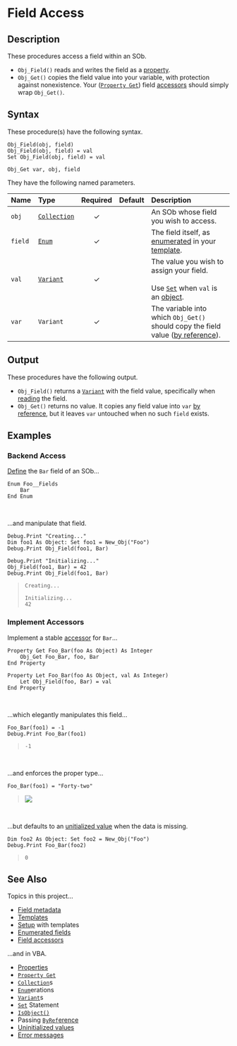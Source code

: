 # Field Access #

## Description ##

These procedures access a field within an SOb.

  - `Obj_Field()` reads and writes the field as a [property][vba_prp].
  - `Obj_Get()` copies the field value into your variable, with protection against nonexistence.  Your ([`Property Get`][vba_prp_get]) field [accessors][sob_tmp_acc] should simply wrap `Obj_Get()`.


## Syntax ##

These procedure(s) have the following syntax.

```vba
Obj_Field(obj, field)
Obj_Field(obj, field) = val
Set Obj_Field(obj, field) = val

Obj_Get var, obj, field
```

They have the following named parameters.

| Name    | Type                    | Required | Default | Description                                                                                                |
| :------ | :---------------------- | :------: | :------ | :--------------------------------------------------------------------------------------------------------- |
| `obj`   | [`Collection`][vba_clx] | ✓        |         | An SOb whose field you wish to access.                                                                     |
| `field` | [`Enum`][vba_enum]      | ✓        |         | The field itself, as [enumerated][sob_doc_tmp] in your [template][sob_tmp_enm].                            |
| `val`   | [`Variant`][vba_var]    | ✓        |         | The value you wish to assign your field.<br><br>Use [`Set`][vba_set] when `val` is an [object][vba_isobj]. |
| `var`   | `Variant`               | ✓        |         | The variable into which `Obj_Get()` should copy the field value ([by reference][vba_byref]).               |


## Output ##

These procedures have the following output.

  - `Obj_Field()` returns a [`Variant`][vba_var] with the field value, specifically when [reading][vba_prp_get] the field.
  - `Obj_Get()` returns no value.  It copies any field value into `var` [by reference][vba_byref], but it leaves `var` untouched when no such `field` exists.


## Examples ##

### Backend Access ###

[Define][vba_enum] the `Bar` field of an SOb…

```vba
Enum Foo__Fields
	Bar
End Enum
```

<br>

…and manipulate that field.

```vba
Debug.Print "Creating..."
Dim foo1 As Object: Set foo1 = New_Obj("Foo")
Debug.Print Obj_Field(foo1, Bar)

Debug.Print "Initializing..."
Obj_Field(foo1, Bar) = 42
Debug.Print Obj_Field(foo1, Bar)
```

> ```
> Creating...
> 
> Initializing...
> 42
> ```


### Implement Accessors ###

Implement a stable [accessor][sob_tmp_acc] for `Bar`…

```vba
Property Get Foo_Bar(foo As Object) As Integer
	Obj_Get Foo_Bar, foo, Bar
End Property

Property Let Foo_Bar(foo As Object, val As Integer)
	Let Obj_Field(foo, Bar) = val
End Property
```

<br>

…which elegantly manipulates this field…

```vba
Foo_Bar(foo1) = -1
Debug.Print Foo_Bar(foo1)
```

> ```
> -1
> ```

<br>

…and enforces the proper type…

```vba
Foo_Bar(foo1) = "Forty-two"
```

> ![][sob_acc_err]

<br>

…but defaults to an [unitialized value][vba_emp] when the data is missing.

```vba"
Dim foo2 As Object: Set foo2 = New_Obj("Foo")
Debug.Print Foo_Bar(foo2)
```

> ```
> 0
> ```


## See Also ##

Topics in this project…

  - [Field metadata][sob_flds]
  - [Templates][sob_tmps]
  - [Setup][sob_setup] with templates
  - [Enumerated fields][sob_tmp_enm]
  - [Field accessors][sob_tmp_acc]

…and in VBA.

  - [Properties][vba_prp]
  - [`Property Get`][vba_prp_get]
  - [`Collection`][vba_clx]s
  - [`Enum`][vba_enum]erations
  - [`Variant`][vba_var]s
  - [`Set`][vba_set] Statement
  - [`IsObject()`][vba_isobj]
  - Passing [`ByRef`erence][vba_byref]
  - [Uninitialized values][vba_emp]
  - [Error messages][vba_errs]



  [vba_prp]:     https://learn.microsoft.com/office/vba/language/glossary/vbe-glossary#property
  [vba_prp_get]: https://learn.microsoft.com/office/vba/language/reference/user-interface-help/property-get-statement
  [sob_tmp_acc]: ../src/SObTemplate.bas#L171-L213
  [vba_clx]:     https://learn.microsoft.com/office/vba/language/reference/user-interface-help/collection-object
  [vba_enum]:    https://learn.microsoft.com/office/vba/language/reference/user-interface-help/enum-statement
  [sob_doc_tmp]: Setup.md#template
  [sob_tmp_enm]: ../src/SObTemplate.bas#L26-L29
  [vba_var]:     https://learn.microsoft.com/office/vba/language/reference/user-interface-help/variant-data-type
  [vba_set]:     https://learn.microsoft.com/office/vba/language/reference/user-interface-help/set-statement
  [vba_isobj]:   https://learn.microsoft.com/office/vba/language/reference/user-interface-help/isobject-function
  [vba_byref]:   https://learn.microsoft.com/dotnet/visual-basic/programming-guide/language-features/procedures/passing-arguments-by-value-and-by-reference
  [sob_flds]:    Fields.md
  [sob_acc_err]: ../med/vbe_error_13.png
  [vba_emp]:     https://learn.microsoft.com/office/vba/language/glossary/vbe-glossary#empty
  [sob_tmps]:    ../../../search?type=code&q=path:src/*Template.bas
  [sob_setup]:   Setup.md
  [vba_errs]:    https://learn.microsoft.com/office/vba/language/reference/error-messages
